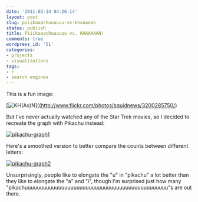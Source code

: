 ```yaml
---
date: '2011-03-14 04:26:14'
layout: post
slug: piiikaaachuuuuuu-vs-khaaaaan
status: publish
title: Piiikaaachuuuuuu vs. KHAAAAAN!
comments: true
wordpress_id: '51'
categories:
- projects
- visualizations
tags:
- r
- search engines
---
```


This is a fun image:

[![KH(Ax)N](http://farm4.static.flickr.com/3134/3200285750_d2bd0a62fd.jpg)]((http://www.flickr.com/photos/squidnews/3200285750/)

But I've never actually watched any of the Star Trek movies, so I decided to recreate the graph with Pikachu instead:

[![pikachu-graph1](https://img.skitch.com/20110224-1x8ptj7bbajk6an2xj462w7jb.jpg)](https://img.skitch.com/20110224-1x8ptj7bbajk6an2xj462w7jb.jpg)

Here's a smoothed version to better compare the counts between different letters:

[![pikachu-graph2](https://img.skitch.com/20110224-1w8xnbfi3s3tmgexupmw1s2kxu.jpg)](https://img.skitch.com/20110224-1w8xnbfi3s3tmgexupmw1s2kxu.jpg)

Unsurprisingly, people like to elongate the "u" in "pikachu" a lot better than they like to elongate the "a" and "i", though I'm surprised just how many "pikachuuuuuuuuuuuuuuuuuuuuuuuuuuuuuuuuuuuuuuuuuuuuuuu"s are out there.